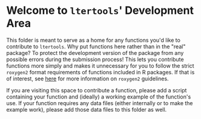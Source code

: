 # Welcome to `ltertools`' Development Area

This folder is meant to serve as a home for any functions you'd like to contribute to `ltertools`. Why put functions here rather than in the "real" package? To protect the development version of the package from any possible errors during the submission process! This lets you contribute functions more simply and makes it unnecessary for you to follow the strict `roxygen2` format requirements of functions included in R packages. If that is of interest, see [here](https://cran.r-project.org/web/packages/roxygen2/vignettes/roxygen2.html) for more information on `roxygen2` guidelines.

If you are visiting this space to contribute a function, please add a script containing your function and (ideally) a working example of the function's use. If your function requires any data files (either internally or to make the example work), please add those data files to this folder as well.

